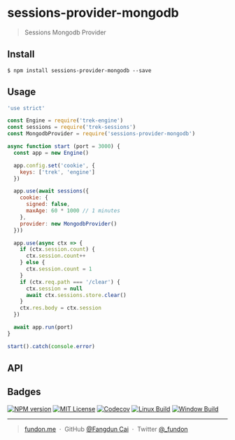 # sessions-provider-mongodb

> Sessions Mongodb Provider


## Install

```console
$ npm install sessions-provider-mongodb --save
```


## Usage

```js
'use strict'

const Engine = require('trek-engine')
const sessions = require('trek-sessions')
const MongodbProvider = require('sessions-provider-mongodb')

async function start (port = 3000) {
  const app = new Engine()

  app.config.set('cookie', {
    keys: ['trek', 'engine']
  })

  app.use(await sessions({
    cookie: {
      signed: false,
      maxAge: 60 * 1000 // 1 minutes
    },
    provider: new MongodbProvider()
  }))

  app.use(async ctx => {
    if (ctx.session.count) {
      ctx.session.count++
    } else {
      ctx.session.count = 1
    }
    if (ctx.req.path === '/clear') {
      ctx.session = null
      await ctx.sessions.store.clear()
    }
    ctx.res.body = ctx.session
  })

  await app.run(port)
}

start().catch(console.error)
```


## API



## Badges


<a href="https://npmjs.org/package/sessions-provider-mongodb"><img src="https://img.shields.io/npm/v/sessions-provider-mongodb.svg" alt="NPM version"></a>
<a href="https://www.npmjs.com/package/sessions-provider-mongodb"><img src="https://img.shields.io/badge/license-MIT-green.svg" alt="MIT License"></a>
<a href="https://codecov.io/gh/trekjs/sessions-provider-mongodb"><img src="https://codecov.io/gh/trekjs/sessions-provider-mongodb/branch/master/graph/badge.svg" alt="Codecov" /></a>
<a href="https://travis-ci.org/trekjs/sessions-provider-mongodb"><img src="https://img.shields.io/travis/trekjs/sessions-provider-mongodb.svg?label=linux" alt="Linux Build"></a>
<a href="https://ci.appveyor.com/project/trekjs/sessions-provider-mongodb"><img src="https://img.shields.io/appveyor/ci/trekjs/sessions-provider-mongodb/master.svg?label=windows" alt="Window Build"/></a>


---

> [fundon.me](https://fundon.me) &nbsp;&middot;&nbsp;
> GitHub [@Fangdun Cai](https://github.com/fundon) &nbsp;&middot;&nbsp;
> Twitter [@_fundon](https://twitter.com/_fundon)
